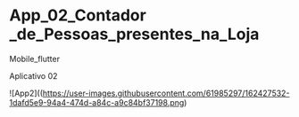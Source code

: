 <h1> App_02_Contador _de_Pessoas_presentes_na_Loja </h1>

Mobile_flutter

Aplicativo 02
<td>
  
![App2]((https://user-images.githubusercontent.com/61985297/162427532-1dafd5e9-94a4-474d-a84c-a9c84bf37198.png)

